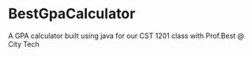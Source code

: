# BestGpaCalculator
A GPA calculator built using java for our CST 1201 class with Prof.Best @ City Tech
